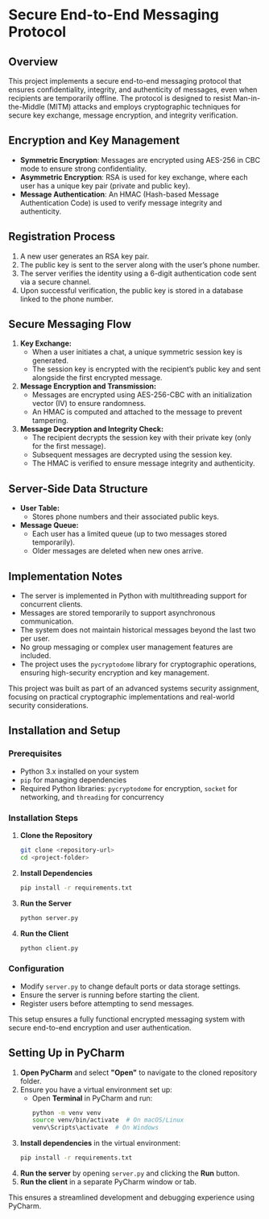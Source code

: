 # Secure End-to-End Messaging Protocol

## Overview
This project implements a secure end-to-end messaging protocol that ensures confidentiality, integrity, and authenticity of messages, even when recipients are temporarily offline. The protocol is designed to resist Man-in-the-Middle (MITM) attacks and employs cryptographic techniques for secure key exchange, message encryption, and integrity verification.

## Encryption and Key Management
- **Symmetric Encryption**: Messages are encrypted using AES-256 in CBC mode to ensure strong confidentiality.
- **Asymmetric Encryption**: RSA is used for key exchange, where each user has a unique key pair (private and public key).
- **Message Authentication**: An HMAC (Hash-based Message Authentication Code) is used to verify message integrity and authenticity.

## Registration Process
1. A new user generates an RSA key pair.
2. The public key is sent to the server along with the user’s phone number.
3. The server verifies the identity using a 6-digit authentication code sent via a secure channel.
4. Upon successful verification, the public key is stored in a database linked to the phone number.

## Secure Messaging Flow
1. **Key Exchange:**
   - When a user initiates a chat, a unique symmetric session key is generated.
   - The session key is encrypted with the recipient’s public key and sent alongside the first encrypted message.
2. **Message Encryption and Transmission:**
   - Messages are encrypted using AES-256-CBC with an initialization vector (IV) to ensure randomness.
   - An HMAC is computed and attached to the message to prevent tampering.
3. **Message Decryption and Integrity Check:**
   - The recipient decrypts the session key with their private key (only for the first message).
   - Subsequent messages are decrypted using the session key.
   - The HMAC is verified to ensure message integrity and authenticity.

## Server-Side Data Structure
- **User Table:**
  - Stores phone numbers and their associated public keys.
- **Message Queue:**
  - Each user has a limited queue (up to two messages stored temporarily).
  - Older messages are deleted when new ones arrive.

## Implementation Notes
- The server is implemented in Python with multithreading support for concurrent clients.
- Messages are stored temporarily to support asynchronous communication.
- The system does not maintain historical messages beyond the last two per user.
- No group messaging or complex user management features are included.
- The project uses the `pycryptodome` library for cryptographic operations, ensuring high-security encryption and key management.

This project was built as part of an advanced systems security assignment, focusing on practical cryptographic implementations and real-world security considerations.

## Installation and Setup
### Prerequisites
- Python 3.x installed on your system
- `pip` for managing dependencies
- Required Python libraries: `pycryptodome` for encryption, `socket` for networking, and `threading` for concurrency

### Installation Steps
1. **Clone the Repository**
   ```sh
   git clone <repository-url>
   cd <project-folder>
   ```
2. **Install Dependencies**
   ```sh
   pip install -r requirements.txt
   ```
3. **Run the Server**
   ```sh
   python server.py
   ```
4. **Run the Client**
   ```sh
   python client.py
   ```

### Configuration
- Modify `server.py` to change default ports or data storage settings.
- Ensure the server is running before starting the client.
- Register users before attempting to send messages.

This setup ensures a fully functional encrypted messaging system with secure end-to-end encryption and user authentication.

## Setting Up in PyCharm
1. **Open PyCharm** and select **"Open"** to navigate to the cloned repository folder.
2. Ensure you have a virtual environment set up:
   - Open **Terminal** in PyCharm and run:
     ```sh
     python -m venv venv
     source venv/bin/activate  # On macOS/Linux
     venv\Scripts\activate  # On Windows
     ```
3. **Install dependencies** in the virtual environment:
   ```sh
   pip install -r requirements.txt
   ```
4. **Run the server** by opening `server.py` and clicking the **Run** button.
5. **Run the client** in a separate PyCharm window or tab.

This ensures a streamlined development and debugging experience using PyCharm.
